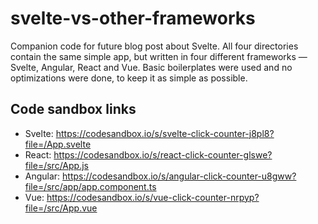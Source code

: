 # svelte-vs-other-frameworks
Companion code for future blog post about Svelte. All four directories contain the same simple app, but written in four different frameworks — Svelte, Angular, React and Vue. Basic boilerplates were used and no optimizations were done, to keep it as simple as possible.

## Code sandbox links
* Svelte: https://codesandbox.io/s/svelte-click-counter-j8pl8?file=/App.svelte
* React: https://codesandbox.io/s/react-click-counter-glswe?file=/src/App.js
* Angular: https://codesandbox.io/s/angular-click-counter-u8gww?file=/src/app/app.component.ts
* Vue: https://codesandbox.io/s/vue-click-counter-nrpyp?file=/src/App.vue
